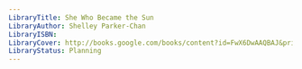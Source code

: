 ```yaml
---
LibraryTitle: She Who Became the Sun
LibraryAuthor: Shelley Parker-Chan
LibraryISBN: 
LibraryCover: http://books.google.com/books/content?id=FwX6DwAAQBAJ&printsec=frontcover&img=1&zoom=1&source=gbs_api
LibraryStatus: Planning
---
```

